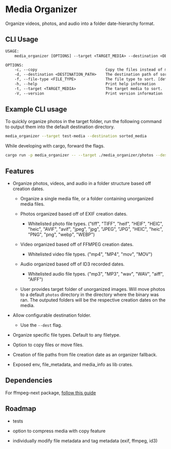 # Media Organizer

Organize videos, photos, and audio into a folder date-hierarchy format.

## CLI Usage

```txt
USAGE:
    media_organizer [OPTIONS] --target <TARGET_MEDIA> --destination <DESTINATION_PATH>

OPTIONS:
    -c, --copy                              Copy the files instead of moving them.
    -d, --destination <DESTINATION_PATH>    The destination path of sorted media.
    -f, --file-type <FILE_TYPE>             The file type to sort. [default: *]
    -h, --help                              Print help information
    -t, --target <TARGET_MEDIA>             The target media to sort.
    -V, --version                           Print version information
```

## Example CLI usage

To quickly organize photos in the target folder, run the following command to output them into the default destination directory.

```bash
media_organizer --target test-media --destination sorted_media
```

While developing with cargo, forward the flags.

```bash
cargo run -p media_organizer -- --target ./media_organizer/photos --destination ./media_organizer/media
```

## Features

- Organize photos, videos, and audio in a folder structure based off creation dates.

  - Organize a single media file, or a folder containing unorganized media files.

  - Photos organized based off of EXIF creation dates.

    - Whitelisted photo file types. ("tiff", "TIFF", "heif", "HEIF", "HEIC", "heic", "AVIF", "avif", "jpeg", "jpg", "JPEG",
        "JPG", "HEIC", "heic", "PNG", "png", "webp", "WEBP")

  - Video organized based off of FFMPEG creation dates.

    - Whitelisted video file types. ("mp4", "MP4", "mov", "MOV")

  - Audio organized based off of ID3 recorded dates.

    - Whitelisted audio file types. ("mp3", "MP3", "wav", "WAV", "aiff", "AIFF")

  - User provides target folder of unorganized images. Will move photos to a default `photos` directory in the directory where the binary was ran. The outputed folders will be the respective creation dates on the media.

- Allow configurable destination folder.

  - Use the `--dest` flag.

- Organize specific file types. Default to any filetype.

- Option to copy files or move files.

- Creation of file paths from file creation date as an organizer fallback.

- Exposed env, file_metadata, and media_info as lib crates.

## Dependencies

For ffmpeg-next package, [follow this guide](https://github.com/zmwangx/rust-ffmpeg/wiki/Notes-on-building)

## Roadmap

- tests

- option to compress media with copy feature

- individually modify file metadata and tag metadata (exif, ffmpeg, id3)
